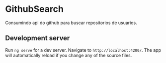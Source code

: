# GithubSearch

Consumindo api do github para buscar repositorios de usuarios.

## Development server

Run `ng serve` for a dev server. Navigate to `http://localhost:4200/`. The app will automatically reload if you change any of the source files.

